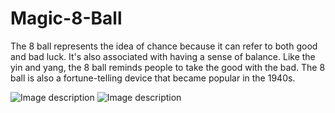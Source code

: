 # Magic-8-Ball
 The 8 ball represents the idea of chance because it can refer to both good and bad luck. It's also associated with having a sense of balance. Like the yin and yang, the 8 ball reminds people to take the good with the bad. The 8 ball is also a fortune-telling device that became popular in the 1940s.

<img src="https://cdn.thisiswhyimbroke.com/images/magic-8-ball.jpg" alt="Image description">

<img src="https://encrypted-tbn0.gstatic.com/images?q=tbn:ANd9GcTQkz1MRSo7iiZ20a3536BB8cCS3Q6hfQCRxw&usqp=CAU" alt="Image description">
